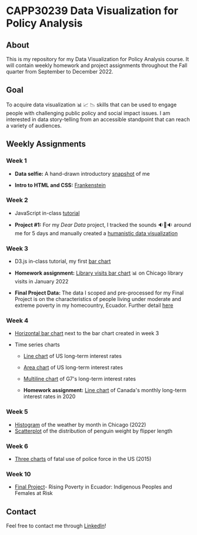 # CAPP30239 Data Visualization for Policy Analysis

## About
This is my repository for my Data Visualization for Policy Analysis course. It will contain weekly homework and project assignments throughout the Fall quarter from September to December 2022.

## Goal
To acquire data visualization 📊 📈 📉 skills that can be used to engage people with challenging public policy and social impact issues. I am interested in data story-telling from an accessible standpoint that can reach a variety of audiences. 

## Weekly Assignments

### Week 1
- **Data selfie:** A hand-drawn introductory [snapshot](https://github.com/magabrielaa/CAPP30239_FA22/tree/main/week_01) of me

- **Intro to HTML and CSS:** [Frankenstein](https://magabrielaa.github.io/CAPP30239_FA22/week_01/index.html)

### Week 2
- JavaScript in-class [tutorial](https://magabrielaa.github.io/CAPP30239_FA22/week_02/js_tutorial/index.html)

- **Project #1:** For my *Dear Data* project, I tracked the sounds 🔉🔔🔉 around me for 5 days and manually created a [humanistic data visualization](https://github.com/magabrielaa/CAPP30239_FA22/tree/main/week_02)

### Week 3
- D3.js in-class tutorial, my first [bar chart](https://magabrielaa.github.io/CAPP30239_FA22/week_03/index.html)
    
- **Homework assignment:** [Library visits bar chart](https://magabrielaa.github.io/CAPP30239_FA22/week_03/homework.html) 📊 on Chicago library visits in January 2022

- **Final Project Data:** The data I scoped and pre-processed for my Final Project is on the characteristics of people living under moderate and extreme poverty in my homecountry, Ecuador. Further detail [here](https://github.com/magabrielaa/CAPP30239_FA22/tree/main/data)

### Week 4
- [Horizontal bar chart](https://magabrielaa.github.io/CAPP30239_FA22/week_04/horizontal-bar.html) next to the bar chart created in week 3

- Time series charts

    - [Line chart](https://magabrielaa.github.io/CAPP30239_FA22/week_04/line.html) of US long-term interest rates

    - [Area chart](https://magabrielaa.github.io/CAPP30239_FA22/week_04/area.html) of US long-term interest rates
    
    - [Multiline chart](https://magabrielaa.github.io/CAPP30239_FA22/week_04/multiline.html) of G7's long-term interest rates

    - **Homework assignment:** [Line chart](https://magabrielaa.github.io/CAPP30239_FA22/week_04/homework.html) of Canada's monthly long-term interest rates in 2020

### Week 5
- [Histogram](https://magabrielaa.github.io/CAPP30239_FA22/week_05/histogram-annotation.html) of the weather by month in Chicago (2022)
- [Scatterplot](https://magabrielaa.github.io/CAPP30239_FA22/week_05/scatterplot.html) of the distribution of penguin weight by flipper length

### Week 6
- [Three charts](https://magabrielaa.github.io/CAPP30239_FA22/week_06/homework/index.html) of fatal use of police force in the US (2015)


### Week 10
- [Final Project](https://magabrielaa.github.io/CAPP30239_FA22/final_project/index.html)- Rising Poverty in Ecuador:
Indigenous Peoples and Females at Risk


## Contact
Feel free to contact me through [LinkedIn](https://www.linkedin.com/in/mariagabrielaayala/)!
